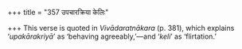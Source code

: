 +++
title = "357 उपचारक्रिया केलिः"

+++
This verse is quoted in *Vivādaratnākara* (p. 381), which explains
‘*upakārakriyā*’ as ‘behaving agreeably,’—and ‘*keli*’ as ‘flirtation.’


